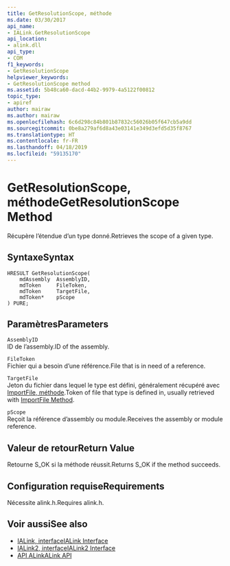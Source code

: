 ```yaml
---
title: GetResolutionScope, méthode
ms.date: 03/30/2017
api_name:
- IALink.GetResolutionScope
api_location:
- alink.dll
api_type:
- COM
f1_keywords:
- GetResolutionScope
helpviewer_keywords:
- GetResolutionScope method
ms.assetid: 5b48ca60-dacd-44b2-9979-4a5122f00812
topic_type:
- apiref
author: mairaw
ms.author: mairaw
ms.openlocfilehash: 6c6d298c84b801b87832c56026b05f647cb5a9dd
ms.sourcegitcommit: 0be8a279af6d8a43e03141e349d3efd5d35f8767
ms.translationtype: HT
ms.contentlocale: fr-FR
ms.lasthandoff: 04/18/2019
ms.locfileid: "59135170"
---
```

# <a name="getresolutionscope-method"></a><span data-ttu-id="1e482-102">GetResolutionScope, méthode</span><span class="sxs-lookup"><span data-stu-id="1e482-102">GetResolutionScope Method</span></span>
<span data-ttu-id="1e482-103">Récupère l’étendue d’un type donné.</span><span class="sxs-lookup"><span data-stu-id="1e482-103">Retrieves the scope of a given type.</span></span>  
  
## <a name="syntax"></a><span data-ttu-id="1e482-104">Syntaxe</span><span class="sxs-lookup"><span data-stu-id="1e482-104">Syntax</span></span>  
  
```  
HRESULT GetResolutionScope(  
    mdAssembly  AssemblyID,  
    mdToken     FileToken,  
    mdToken     TargetFile,  
    mdToken*    pScope  
) PURE;  
```  
  
## <a name="parameters"></a><span data-ttu-id="1e482-105">Paramètres</span><span class="sxs-lookup"><span data-stu-id="1e482-105">Parameters</span></span>  
 `AssemblyID`  
 <span data-ttu-id="1e482-106">ID de l’assembly.</span><span class="sxs-lookup"><span data-stu-id="1e482-106">ID of the assembly.</span></span>  
  
 `FileToken`  
 <span data-ttu-id="1e482-107">Fichier qui a besoin d’une référence.</span><span class="sxs-lookup"><span data-stu-id="1e482-107">File that is in need of a reference.</span></span>  
  
 `TargetFile`  
 <span data-ttu-id="1e482-108">Jeton du fichier dans lequel le type est défini, généralement récupéré avec [ImportFile, méthode](../../../../docs/framework/unmanaged-api/alink/importfile-method.md).</span><span class="sxs-lookup"><span data-stu-id="1e482-108">Token of file that type is defined in, usually retrieved with [ImportFile Method](../../../../docs/framework/unmanaged-api/alink/importfile-method.md).</span></span>  
  
 `pScope`  
 <span data-ttu-id="1e482-109">Reçoit la référence d’assembly ou module.</span><span class="sxs-lookup"><span data-stu-id="1e482-109">Receives the assembly or module reference.</span></span>  
  
## <a name="return-value"></a><span data-ttu-id="1e482-110">Valeur de retour</span><span class="sxs-lookup"><span data-stu-id="1e482-110">Return Value</span></span>  
 <span data-ttu-id="1e482-111">Retourne S_OK si la méthode réussit.</span><span class="sxs-lookup"><span data-stu-id="1e482-111">Returns S_OK if the method succeeds.</span></span>  
  
## <a name="requirements"></a><span data-ttu-id="1e482-112">Configuration requise</span><span class="sxs-lookup"><span data-stu-id="1e482-112">Requirements</span></span>  
 <span data-ttu-id="1e482-113">Nécessite alink.h.</span><span class="sxs-lookup"><span data-stu-id="1e482-113">Requires alink.h.</span></span>  
  
## <a name="see-also"></a><span data-ttu-id="1e482-114">Voir aussi</span><span class="sxs-lookup"><span data-stu-id="1e482-114">See also</span></span>

- [<span data-ttu-id="1e482-115">IALink, interface</span><span class="sxs-lookup"><span data-stu-id="1e482-115">IALink Interface</span></span>](../../../../docs/framework/unmanaged-api/alink/ialink-interface.md)
- [<span data-ttu-id="1e482-116">IALink2, interface</span><span class="sxs-lookup"><span data-stu-id="1e482-116">IALink2 Interface</span></span>](../../../../docs/framework/unmanaged-api/alink/ialink2-interface.md)
- [<span data-ttu-id="1e482-117">API ALink</span><span class="sxs-lookup"><span data-stu-id="1e482-117">ALink API</span></span>](../../../../docs/framework/unmanaged-api/alink/index.md)
